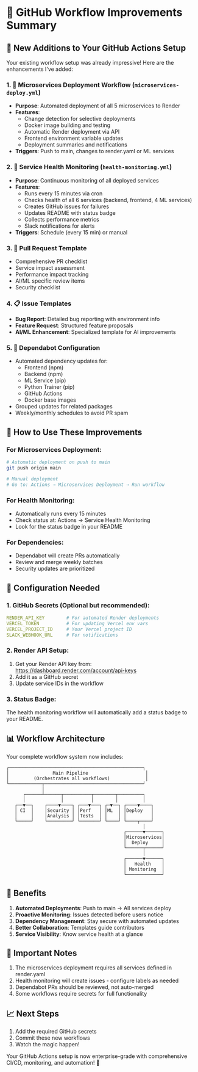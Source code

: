 # 🎯 GitHub Workflow Improvements Summary

## 🚀 New Additions to Your GitHub Actions Setup

Your existing workflow setup was already impressive! Here are the enhancements I've added:

### 1. **🐳 Microservices Deployment Workflow** (`microservices-deploy.yml`)
- **Purpose**: Automated deployment of all 5 microservices to Render
- **Features**:
  - Change detection for selective deployments
  - Docker image building and testing
  - Automatic Render deployment via API
  - Frontend environment variable updates
  - Deployment summaries and notifications
- **Triggers**: Push to main, changes to render.yaml or ML services

### 2. **🏥 Service Health Monitoring** (`health-monitoring.yml`)
- **Purpose**: Continuous monitoring of all deployed services
- **Features**:
  - Runs every 15 minutes via cron
  - Checks health of all 6 services (backend, frontend, 4 ML services)
  - Creates GitHub issues for failures
  - Updates README with status badge
  - Collects performance metrics
  - Slack notifications for alerts
- **Triggers**: Schedule (every 15 min) or manual

### 3. **📝 Pull Request Template**
- Comprehensive PR checklist
- Service impact assessment
- Performance impact tracking
- AI/ML specific review items
- Security checklist

### 4. **📋 Issue Templates**
- **Bug Report**: Detailed bug reporting with environment info
- **Feature Request**: Structured feature proposals
- **AI/ML Enhancement**: Specialized template for AI improvements

### 5. **🔄 Dependabot Configuration**
- Automated dependency updates for:
  - Frontend (npm)
  - Backend (npm)
  - ML Service (pip)
  - Python Trainer (pip)
  - GitHub Actions
  - Docker base images
- Grouped updates for related packages
- Weekly/monthly schedules to avoid PR spam

## 🎯 How to Use These Improvements

### For Microservices Deployment:
```bash
# Automatic deployment on push to main
git push origin main

# Manual deployment
# Go to: Actions → Microservices Deployment → Run workflow
```

### For Health Monitoring:
- Automatically runs every 15 minutes
- Check status at: Actions → Service Health Monitoring
- Look for the status badge in your README

### For Dependencies:
- Dependabot will create PRs automatically
- Review and merge weekly batches
- Security updates are prioritized

## 🔧 Configuration Needed

### 1. **GitHub Secrets** (Optional but recommended):
```yaml
RENDER_API_KEY        # For automated Render deployments
VERCEL_TOKEN          # For updating Vercel env vars
VERCEL_PROJECT_ID     # Your Vercel project ID
SLACK_WEBHOOK_URL     # For notifications
```

### 2. **Render API Setup**:
1. Get your Render API key from: https://dashboard.render.com/account/api-keys
2. Add it as a GitHub secret
3. Update service IDs in the workflow

### 3. **Status Badge**:
The health monitoring workflow will automatically add a status badge to your README.

## 📊 Workflow Architecture

Your complete workflow system now includes:

```
┌─────────────────────────────────────────────────┐
│                Main Pipeline                     │
│         (Orchestrates all workflows)             │
└────────────┬────────────────────────────────────┘
             │
      ┌──────┴──────┬──────────┬────────┬─────────┐
      │             │          │        │         │
   ┌──▼──┐    ┌────▼────┐ ┌───▼───┐ ┌─▼──┐ ┌────▼────┐
   │ CI  │    │Security │ │Perf   │ │ML  │ │Deploy   │
   │     │    │Analysis │ │Tests  │ │    │ │         │
   └─────┘    └─────────┘ └───────┘ └────┘ └────┬────┘
                                                  │
                                           ┌──────▼──────┐
                                           │Microservices│
                                           │  Deploy     │
                                           └──────┬──────┘
                                                  │
                                           ┌──────▼──────┐
                                           │   Health    │
                                           │ Monitoring  │
                                           └─────────────┘
```

## 🎉 Benefits

1. **Automated Deployments**: Push to main → All services deploy
2. **Proactive Monitoring**: Issues detected before users notice
3. **Dependency Management**: Stay secure with automated updates
4. **Better Collaboration**: Templates guide contributors
5. **Service Visibility**: Know service health at a glance

## 🚨 Important Notes

1. The microservices deployment requires all services defined in render.yaml
2. Health monitoring will create issues - configure labels as needed
3. Dependabot PRs should be reviewed, not auto-merged
4. Some workflows require secrets for full functionality

## 📈 Next Steps

1. Add the required GitHub secrets
2. Commit these new workflows
3. Watch the magic happen!

Your GitHub Actions setup is now enterprise-grade with comprehensive CI/CD, monitoring, and automation! 🚀